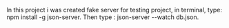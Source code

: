 In this project i was created fake server for testing project,  in terminal, type:  npm install -g json-server.  Then type : json-server  --watch db.json.
